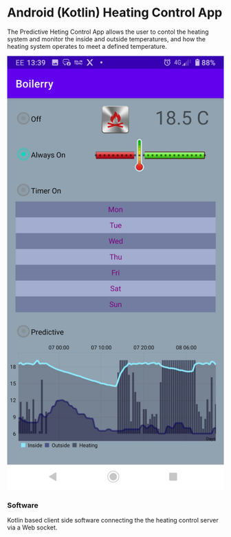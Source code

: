 # Android (Kotlin) Heating Control App

The Predictive Heting Control App allows the user to contol the heating system and monitor the inside and outside temperatures, and how the heating system operates to meet a defined temperature.

![Screenshot](./boilerry.app.png)

### Software
Kotlin based client side software connecting the the heating control server via a Web socket.
